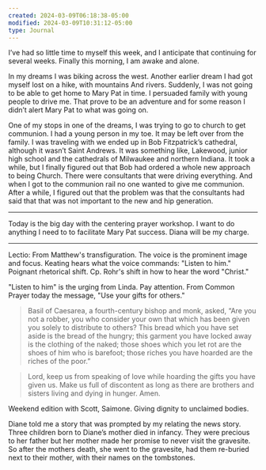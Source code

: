 ```yaml
---
created: 2024-03-09T06:18:38-05:00
modified: 2024-03-09T10:31:12-05:00
type: Journal
---
```


I’ve had so little time to myself this week, and I anticipate that continuing for several weeks. Finally this morning, I am awake and alone.

In my dreams I was biking across the west. Another earlier dream I had got myself lost on a hike, with mountains And rivers. Suddenly, I was not going to be able to get home to Mary Pat in time. I persuaded family with young people to drive me. That prove to be an adventure and for some reason I didn’t alert Mary Pat to what was going on.

One of my stops in one of the dreams, I was trying to go to church to get communion. I had a young person in my toe. It may be left over from the family. I was traveling with we ended up in Bob Fitzpatrick’s cathedral, although it wasn’t Saint Andrews. It was something like, Lakewood, junior high school and the cathedrals of Milwaukee and northern Indiana. It took a while, but I finally figured out that Bob had ordered a whole new approach to being Church. There were consultants that were driving everything. And when I got to the communion rail no one wanted to give me communion. After a while, I figured out that the problem was that the consultants had said that that was not important to the new and hip generation.

---

Today is the big day with the centering prayer workshop. I want to do anything I need to to facilitate Mary Pat success. Diana will be my charge.

---

Lectio: From Matthew's transfiguration. The voice is the prominent image and focus. Keating hears what the voice commands: "Listen to him." Poignant rhetorical shift. Cp. Rohr's shift in how to hear the word "Christ."

"Listen to him" is the urging from Linda. Pay attention. From Common Prayer today the message, "Use your gifts for others."

> Basil of Caesarea, a fourth-century bishop and monk, asked, “Are you not a robber, you who consider your own that which has been given you solely to distribute to others? This bread which you have set aside is the bread of the hungry; this garment you have locked away is the clothing of the naked; those shoes which you let rot are the shoes of him who is barefoot; those riches you have hoarded are the riches of the poor.”

> Lord, keep us from speaking of love while hoarding the gifts you have given us. Make us full of discontent as long as there are brothers and sisters living and dying in hunger. Amen.

Weekend edition with Scott, Saimone. Giving dignity to unclaimed bodies.

Diane told me a story that was prompted by my relating the news story. Three children born to Diane’s mother died in infancy. They were precious to her father but her mother made her promise to never visit the gravesite. So after the mothers death, she went to the gravesite, had them re-buried next to their mother, with their names on the tombstones.

